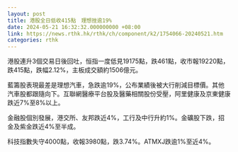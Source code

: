 ```yaml
---
layout: post
title: 港股全日低收415點　理想挫逾19%
date: 2024-05-21 16:32:32.000000000 +08:00
link: https://news.rthk.hk/rthk/ch/component/k2/1754066-20240521.htm
categories: rthk
---
```


港股連升3個交易日後回吐，恒指一度低見19175點，跌461點，收市報19220點，跌415點，跌幅2.12%，主板成交額約1506億元。

藍籌股表現最差是理想汽車，急跌逾19%，公布業績後被大行削減目標價。其他汽車股都跟隨向下。互聯網醫療平台股及醫藥相關股份受壓，阿里健康及京東健康跌近7%至8%以上。

金融股個別發展，港交所、友邦跌近4%，工行及中行升約1%。金礦股下跌，招金及紫金跌近4%至半成。

科技指數失守4000點，收報3980點，跌3.74%。ATMXJ跌逾1%至近4%。
